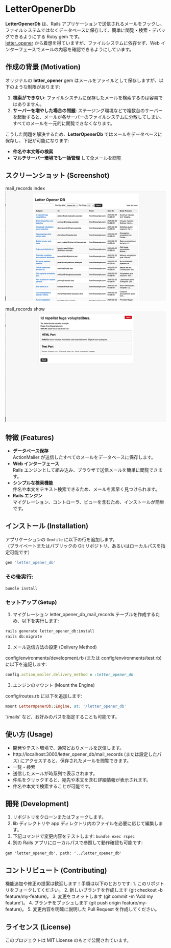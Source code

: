 # LetterOpenerDb

**LetterOpenerDb** は、Rails アプリケーションで送信されるメールをフックし、ファイルシステムではなくデータベースに保存して、簡単に閲覧・検索・デバッグできるようにする Ruby gem です。  
[letter_opener](https://github.com/ryanb/letter_opener) から着想を得ていますが、ファイルシステムに依存せず、Web インターフェースでメールの内容を確認できるようにしています。

## 作成の背景 (Motivation)

オリジナルの **letter_opener** gem はメールをファイルとして保存しますが、以下のような制限があります:

1. **検索ができない**: ファイルシステムに保存したメールを検索するのは容易ではありません。
2. **サーバーを増やした場合の問題**: ステージング環境などで複数台のサーバーを起動すると、メールが各サーバーのファイルシステムに分散してしまい、すべてのメールを一元的に閲覧できなくなります。

こうした問題を解決するため、**LetterOpenerDb** ではメールをデータベースに保存し、下記が可能になります:

- **件名や本文等の検索**
- **マルチサーバー環境でも一括管理** して全メールを閲覧

## スクリーンショット (Screenshot)

mail_records index
![index](docs/img/index.png)

mail_records show
![show](docs/img/show.png)

## 特徴 (Features)

- **データベース保存**  
  ActionMailer が送信したすべてのメールをデータベースに保存します。
- **Web インターフェース**  
  Rails エンジンとして組み込み、ブラウザで送信メールを簡単に閲覧できます。
- **シンプルな検索機能**  
  件名や本文をテキスト検索できるため、メールを素早く見つけられます。
- **Rails エンジン**  
  マイグレーション、コントローラ、ビューを含むため、インストールが簡単です。

## インストール (Installation)

アプリケーションの `Gemfile` に以下の行を追加します。  
（プライベートまたはパブリックの Git リポジトリ、あるいはローカルパスを指定可能です）

```ruby
gem 'letter_opener_db'
```

### その後実行:

`bundle install`

### セットアップ (Setup)

1. マイグレーション
   letter_opener_db_mail_records テーブルを作成するため、以下を実行します:

```sh
rails generate letter_opener_db:install
rails db:migrate
```

2. メール送信方法の設定 (Delivery Method)

config/environments/development.rb (または config/environments/test.rb) に以下を追記します:

```ruby
config.action_mailer.delivery_method = :letter_opener_db
```

3. エンジンのマウント (Mount the Engine)

config/routes.rb に以下を追加します:

```ruby
mount LetterOpenerDb::Engine, at: '/letter_opener_db'
```

'/mails' など、お好みのパスを指定することも可能です。

## 使い方 (Usage)

- 開発やテスト環境で、通常どおりメールを送信します。
- http://localhost:3000/letter_opener_db/mail_records (または設定したパス) にアクセスすると、保存されたメールを閲覧できます。
- 一覧・検索
- 送信したメールが時系列で表示されます。
- 件名をクリックすると、宛先や本文を含む詳細情報が表示されます。
- 件名や本文で検索することが可能です。

## 開発 (Development)

1. リポジトリをクローンまたはフォークします。
2. lib ディレクトリや app ディレクトリ内のファイルを必要に応じて編集します。
3. 下記コマンドで変更内容をテストします:
   `bundle exec rspec`
4. 別の Rails アプリにローカルパスで参照して動作確認も可能です:

`gem 'letter_opener_db', path: '../letter_opener_db'`

## コントリビュート (Contributing)

機能追加や修正の提案は歓迎します！手順は以下のとおりです: 1. このリポジトリをフォークしてください。 2. 新しいブランチを作成します (git checkout -b feature/my-feature)。 3. 変更をコミットします (git commit -m 'Add my feature')。 4. ブランチをプッシュします (git push origin feature/my-feature)。 5. 変更内容を明確に説明した Pull Request を作成してください。

## ライセンス (License)

このプロジェクトは MIT License のもとで公開されています。
